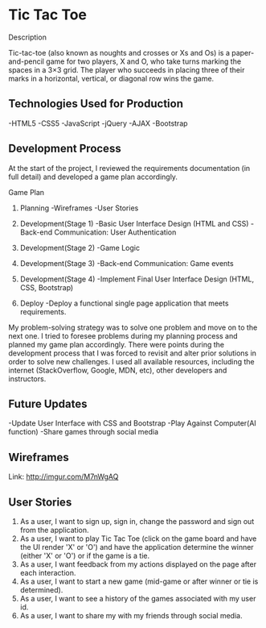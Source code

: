 # Tic Tac Toe

Description

Tic-tac-toe (also known as noughts and crosses or Xs and Os) is a paper-and-pencil game for two players, X and O, who take turns marking the spaces in a 3×3 grid. The player who succeeds in placing three of their marks in a horizontal, vertical, or diagonal row wins the game.

## Technologies Used for Production

-HTML5
-CSS5
-JavaScript
-jQuery
-AJAX
-Bootstrap

## Development Process

At the start of the project, I reviewed the requirements documentation (in full detail) and developed a game plan accordingly.

Game Plan

1. Planning
  -Wireframes
  -User Stories

2. Development(Stage 1)
  -Basic User Interface Design (HTML and CSS)
  -Back-end Communication: User Authentication

3. Development(Stage 2)
  -Game Logic

4. Development(Stage 3)
  -Back-end Communication: Game events

5. Development(Stage 4)
  -Implement Final User Interface Design (HTML, CSS, Bootstrap)

6. Deploy
  -Deploy a functional single page application that meets requirements.

My problem-solving strategy was to solve one problem and move on to the next one. I tried to foresee problems during my planning process and planned my game plan accordingly. There were points during the development process that I was forced to revisit and alter prior solutions in order to solve new challenges. I used all available resources, including the internet (StackOverflow, Google, MDN, etc), other developers and instructors.

## Future Updates

-Update User Interface with CSS and Bootstrap
-Play Against Computer(AI function)
-Share games through social media

## Wireframes

Link: http://imgur.com/M7nWgAQ

## User Stories

1. As a user, I want to sign up, sign in, change the password and sign out from the application.
2. As a user, I want to play Tic Tac Toe (click on the game board and have the UI render 'X' or 'O') and have the application determine the winner (either 'X' or 'O') or if the game is a tie.
3. As a user, I want feedback from my actions displayed on the page after each interaction.
4. As a user, I want to start a new game (mid-game or after winner or tie is determined).
5. As a user, I want to see a history of the games associated with my user id.
6. As a user, I want to share my with my friends through social media.
